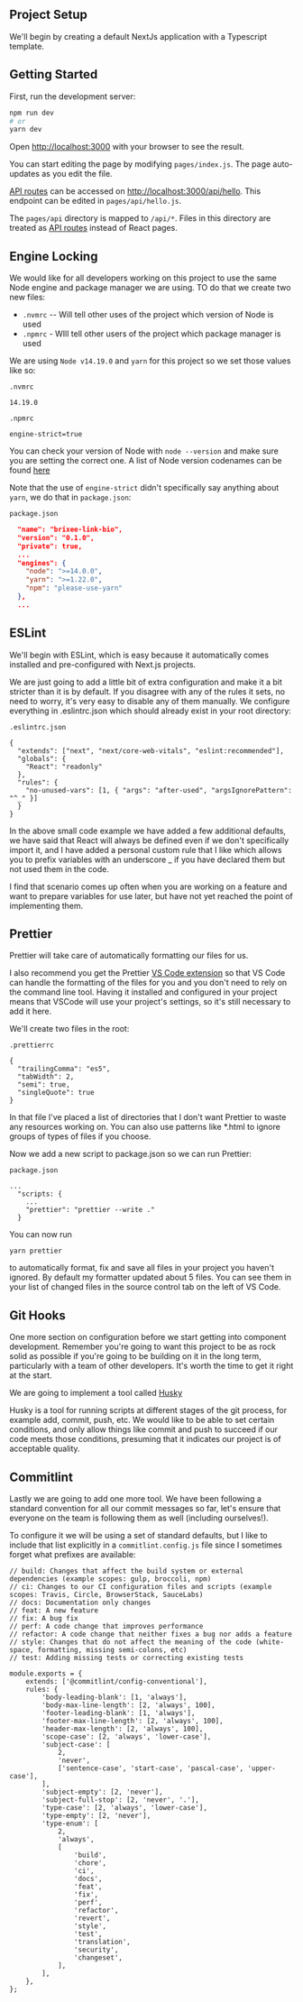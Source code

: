 ## Project Setup

We'll begin by creating a default NextJs application with a Typescript template.

## Getting Started

First, run the development server:

```bash
npm run dev
# or
yarn dev
```

Open [http://localhost:3000](http://localhost:3000) with your browser to see the result.

You can start editing the page by modifying `pages/index.js`. The page auto-updates as you edit the file.

[API routes](https://nextjs.org/docs/api-routes/introduction) can be accessed on [http://localhost:3000/api/hello](http://localhost:3000/api/hello). This endpoint can be edited in `pages/api/hello.js`.

The `pages/api` directory is mapped to `/api/*`. Files in this directory are treated as [API routes](https://nextjs.org/docs/api-routes/introduction) instead of React pages.

## Engine Locking

We would like for all developers working on this project to use the same Node engine and package manager we are using. TO do that we create two new files:

- `.nvmrc` -- Will tell other uses of the project which version of Node is used
- `.npmrc` - WIll tell other users of the project which package manager is used

We are using `Node v14.19.0` and `yarn` for this project so we set those values like so:

`.nvmrc`

```.nvmrc
14.19.0
```

`.npmrc`

```
engine-strict=true
```

You can check your version of Node with `node --version` and make sure you are setting the correct one. A list of Node version codenames can be found [here](https://github.com/nodejs/Release/blob/main/CODENAMES.md)

Note that the use of `engine-strict` didn't specifically say anything about `yarn`, we do that in `package.json`:

`package.json`

```json
  "name": "brixee-link-bio",
  "version": "0.1.0",
  "private": true,
  ...
  "engines": {
    "node": ">=14.0.0",
    "yarn": ">=1.22.0",
    "npm": "please-use-yarn"
  },
  ...
```

## ESLint
We'll begin with ESLint, which is easy because it automatically comes installed and pre-configured with Next.js projects.

We are just going to add a little bit of extra configuration and make it a bit stricter than it is by default. If you disagree with any of the rules it sets, no need to worry, it's very easy to disable any of them manually. We configure everything in .eslintrc.json which should already exist in your root directory:

`.eslintrc.json`

```
{
  "extends": ["next", "next/core-web-vitals", "eslint:recommended"],
  "globals": {
    "React": "readonly"
  },
  "rules": {
    "no-unused-vars": [1, { "args": "after-used", "argsIgnorePattern": "^_" }]
  }
}
```

In the above small code example we have added a few additional defaults, we have said that React will always be defined even if we don't specifically import it, and I have added a personal custom rule that I like which allows you to prefix variables with an underscore _ if you have declared them but not used them in the code.

I find that scenario comes up often when you are working on a feature and want to prepare variables for use later, but have not yet reached the point of implementing them.
## Prettier
Prettier will take care of automatically formatting our files for us.

I also recommend you get the Prettier [VS Code extension](https://marketplace.visualstudio.com/items?itemName=esbenp.prettier-vscode) so that VS Code can handle the formatting of the files for you and you don't need to rely on the command line tool. Having it installed and configured in your project means that VSCode will use your project's settings, so it's still necessary to add it here.

We'll create two files in the root:

`.prettierrc`

```
{
  "trailingComma": "es5",
  "tabWidth": 2,
  "semi": true,
  "singleQuote": true
}
```

In that file I've placed a list of directories that I don't want Prettier to waste any resources working on. You can also use patterns like *.html to ignore groups of types of files if you choose.

Now we add a new script to package.json so we can run Prettier:

`package.json`
```
...
  "scripts: {
    ...
    "prettier": "prettier --write ."
  }
```

You can now run
```
yarn prettier
```
to automatically format, fix and save all files in your project you haven't ignored. By default my formatter updated about 5 files. You can see them in your list of changed files in the source control tab on the left of VS Code.

## Git Hooks
One more section on configuration before we start getting into component development. Remember you're going to want this project to be as rock solid as possible if you're going to be building on it in the long term, particularly with a team of other developers. It's worth the time to get it right at the start.

We are going to implement a tool called [Husky](https://typicode.github.io/husky/#/)

Husky is a tool for running scripts at different stages of the git process, for example add, commit, push, etc. We would like to be able to set certain conditions, and only allow things like commit and push to succeed if our code meets those conditions, presuming that it indicates our project is of acceptable quality.

## Commitlint

Lastly we are going to add one more tool. We have been following a standard convention for all our commit messages so far, let's ensure that everyone on the team is following them as well (including ourselves!). 

To configure it we will be using a set of standard defaults, but I like to include that list explicitly in a `commitlint.config.js` file since I sometimes forget what prefixes are available:

```
// build: Changes that affect the build system or external dependencies (example scopes: gulp, broccoli, npm)
// ci: Changes to our CI configuration files and scripts (example scopes: Travis, Circle, BrowserStack, SauceLabs)
// docs: Documentation only changes
// feat: A new feature
// fix: A bug fix
// perf: A code change that improves performance
// refactor: A code change that neither fixes a bug nor adds a feature
// style: Changes that do not affect the meaning of the code (white-space, formatting, missing semi-colons, etc)
// test: Adding missing tests or correcting existing tests

module.exports = {
	extends: ['@commitlint/config-conventional'],
	rules: {
		'body-leading-blank': [1, 'always'],
		'body-max-line-length': [2, 'always', 100],
		'footer-leading-blank': [1, 'always'],
		'footer-max-line-length': [2, 'always', 100],
		'header-max-length': [2, 'always', 100],
		'scope-case': [2, 'always', 'lower-case'],
		'subject-case': [
			2,
			'never',
			['sentence-case', 'start-case', 'pascal-case', 'upper-case'],
		],
		'subject-empty': [2, 'never'],
		'subject-full-stop': [2, 'never', '.'],
		'type-case': [2, 'always', 'lower-case'],
		'type-empty': [2, 'never'],
		'type-enum': [
			2,
			'always',
			[
				'build',
				'chore',
				'ci',
				'docs',
				'feat',
				'fix',
				'perf',
				'refactor',
				'revert',
				'style',
				'test',
				'translation',
				'security',
				'changeset',
			],
		],
	},
};
```